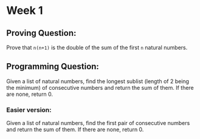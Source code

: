 # Week 1

## Proving Question:

Prove that `n(n+1)` is the double of the sum of the first `n` natural numbers.

## Programming Question:

Given a list of natural numbers, find the longest sublist (length of 2 being the minimum) of consecutive numbers and return the sum of them. If there are none, return 0.

### Easier version:

Given a list of natural numbers, find the first pair of consecutive numbers and return the sum of them. If there are none, return 0.